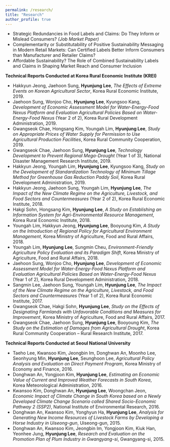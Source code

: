 ```yaml
---
permalink: /research/
title: "Research"
author_profile: true
---
```


* Strategic Redundancies in Food Labels and Claims: Do They Inform or Mislead Consumers? *(Job Market Paper)*
* Complementarity or Substitutability of Positive Sustainability Messaging in Modern Retail Markets: Can Certified Labels Better Inform Consumers than Manufacturer and Retailer Claims?
* Affordable Sustainability? The Role of Combined Sustainability Labels and Claims in Shaping Market Reach and Consumer Inclusion


**Technical Reports Conducted at Korea Rural Economic Institute (KREI)**

* Hakkyun Jeong, Jaehoon Sung, **Hyunjung Lee**, *The Effects of Extreme Events on Korean Agricultural Sector*, Korea Rural Economic Institute, 2019.
* Jaehoon Sung, Wonjoo Cho, **Hyunjung Lee**, Kyungsoo Kang, *Development of Economic Assessment Model for Water-Energy-Food Nexus Platform and Evaluation Agricultural Policies Based on Water-Energy-Food Nexus* (Year 2 of 2), Korea Rural Development Administration, 2019.
* Gwangseok Chae, Hongsang Kim, Youngah Lim, **Hyunjung Lee**, *Study on Appropriate Prices of Water Supply for Permission to Use Agricultural Production Facilities*, Korea Rural Community Cooperation, 2019.
* Gwangseok Chae, Jaehoon Sung, **Hyunjung Lee**, *Technology Development to Prevent Regional Mega-Drought* (Year 1 of 3), National Disaster Management Research Institute, 2019.
* Hakkyun Jeong, Youngah Lim, **Hyunjung Lee**, Kyungsoo Kang, *Study on the Development of Standardization Technology of Minimum Tillage Method for Greenhouse Gas Reduction Paddy Soil*, Korea Rural Development Administration, 2019.
* Hakkyun Jeong, Jaehoon Sung, Youngah Lim, **Hyunjung Lee**, *The Impact of the New Climate Regime on the Agriculture, Livestock, and Food Sectors and Countermeasures* (Year 2 of 2), Korea Rural Economic Institute, 2018.
* Hakgi Sohn, Hongsang Kim, **Hyunjung Lee**, *A Study on Establishing an Information System for Agri-Environmental Resource Management*, Korea Rural Economic Institute, 2018.
* Youngah Lim, Hakkyun Jeong, **Hyunjung Lee**, Booyoung Kim, *A Study on the Introduction of Regional Policy for Agricultural Environment Management*, Korea Ministry of Agriculture, Food and Rural Affairs, 2018.
* Youngah Lim, **Hyunjung Lee**, Sungmin Cheu, *Environment-Friendly Agriculture Policy Evaluation and its Paradigm Shift*, Korea Ministry of Agriculture, Food and Rural Affairs, 2018.
* Jaehoon Sung, Wonjoo Cho, **Hyunjung Lee**, *Development of Economic Assessment Model for Water-Energy-Food Nexus Platform and Evaluation Agricultural Policies Based on Water-Energy-Food Nexus* (Year 1 of 2), Korea Rural Development Administration, 2018.
* Sangmin Lee, Jaehoon Sung, Youngah Lim, **Hyunjung Lee**, *The Impact of the New Climate Regime on the Agriculture, Livestock, and Food Sectors and Countermeasures* (Year 1 of 2), Korea Rural Economic Institute, 2017.
* Gwangseok Chae, Hakgi Sohn, **Hyunjung Lee**, *Study on the Effects of Designating Farmlands with Unfavorable Conditions and Measures for Improvement*, Korea Ministry of Agriculture, Food and Rural Affairs, 2017.
* Gwangseok Chae, Jaehoon Sung, **Hyunjung Lee**, Booyoung Kim, *The Study on the Estimation of Damages from Agricultural Drought*, Korea Rural Community Cooperation – Rural Research Institute, 2017.

**Technical Reports Conducted at Seoul National University**
* Taeho Lee, Kwansoo Kim, Jeongbin Im, Donghwan An, Moonho Lee, Seonhyung Min, **Hyunjung Lee**, Seunghoon Lee, *Agricultural Policy Analysis and Evaluation on Direct Payment Program*, Korea Ministry of Economy and Finance, 2016.
* Donghwan An, Yongjoon Kim, **Hyunjung Lee**, *Estimating an Economic Value of Current and Improved Weather Forecasts in South Korea*, Korea Meteorological Administration, 2016.
* Kwansoo Kim, Donghwan An, **Hyunjung Lee**, Woongchan Jeon, *Economic Impact of Climate Change in South Korea based on a Newly Developed Climate Change Scenario called Shared Socio-Economic Pathway 2 (SSP2)*, National Institute of Environmental Research, 2016.
* Donghwan An, Kwansoo Kim, Yonghyun Ha, **Hyunjung Lee**, *Analysis for Generating New Income Resources of Livestock Farms by Developing a Horse Industry in Uiseong-gun*, Uiseong-gun, 2015.
* Donghwan An, Kwansoo Kim, Jeongbin Im, Yongjoon Kim, Kiuk Han, Yeonhee Jung, **Hyunjung Lee**, *Research and Evaluation on the Promotion Plan of Plum Industry in Gwangyang-si*, Gwangyang-si, 2015.
